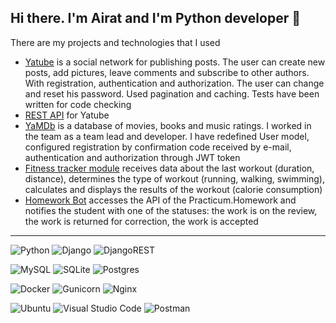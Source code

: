 ## Hi there. I'm Airat and I'm Python developer 👋

There are my projects and technologies that I used

* <a href="https://github.com/airatns/hw05_final" target="_blank">Yatube</a> is a social network for publishing posts. The user can create new posts, add pictures, leave comments and subscribe to other authors. With registration, authentication and authorization. The user can change and reset his password. Used pagination and caching. Tests have been written for code checking
* <a href="https://github.com/airatns/api_final_yatube1" target="_blank">REST API</a> for Yatube
* <a href="https://github.com/airatns/api_yamdb" target="_blank">YaMDb</a> is a database of movies, books and music ratings. I worked in the team as a team lead and developer. I have redefined User model, configured registration by confirmation code received by e-mail, authentication and authorization through JWT token
* <a href="https://github.com/airatns/hw_python_oop" target="_blank">Fitness tracker module</a> receives data about the last workout (duration, distance), determines the type of workout (running, walking, swimming), calculates and displays the results of the workout (calorie consumption)
* <a href="https://github.com/airatns/homework_bot" target="_blank">Homework Bot</a> accesses the API of the Practicum.Homework and notifies the student with one of the statuses: the work is on the review, the work is returned for correction, the work is accepted

---------

![Python](https://img.shields.io/badge/python-3670A0?style=for-the-badge&logo=python&logoColor=ffdd54)
![Django](https://img.shields.io/badge/django-%23092E20.svg?style=for-the-badge&logo=django&logoColor=white)
![DjangoREST](https://img.shields.io/badge/DJANGO-REST-ff1709?style=for-the-badge&logo=django&logoColor=white&color=ff1709&labelColor=gray)

![MySQL](https://img.shields.io/badge/mysql-%2300f.svg?style=for-the-badge&logo=mysql&logoColor=white)
![SQLite](https://img.shields.io/badge/sqlite-%2307405e.svg?style=for-the-badge&logo=sqlite&logoColor=white)
![Postgres](https://img.shields.io/badge/postgres-%23316192.svg?style=for-the-badge&logo=postgresql&logoColor=white)

![Docker](https://img.shields.io/badge/docker-%230db7ed.svg?style=for-the-badge&logo=docker&logoColor=white)
![Gunicorn](https://img.shields.io/badge/gunicorn-%298729.svg?style=for-the-badge&logo=gunicorn&logoColor=white)
![Nginx](https://img.shields.io/badge/nginx-%23009639.svg?style=for-the-badge&logo=nginx&logoColor=white)

![Ubuntu](https://img.shields.io/badge/Ubuntu-E95420?style=for-the-badge&logo=ubuntu&logoColor=white)
![Visual Studio Code](https://img.shields.io/badge/Visual%20Studio%20Code-0078d7.svg?style=for-the-badge&logo=visual-studio-code&logoColor=white)
![Postman](https://img.shields.io/badge/Postman-FF6C37?style=for-the-badge&logo=postman&logoColor=white)
